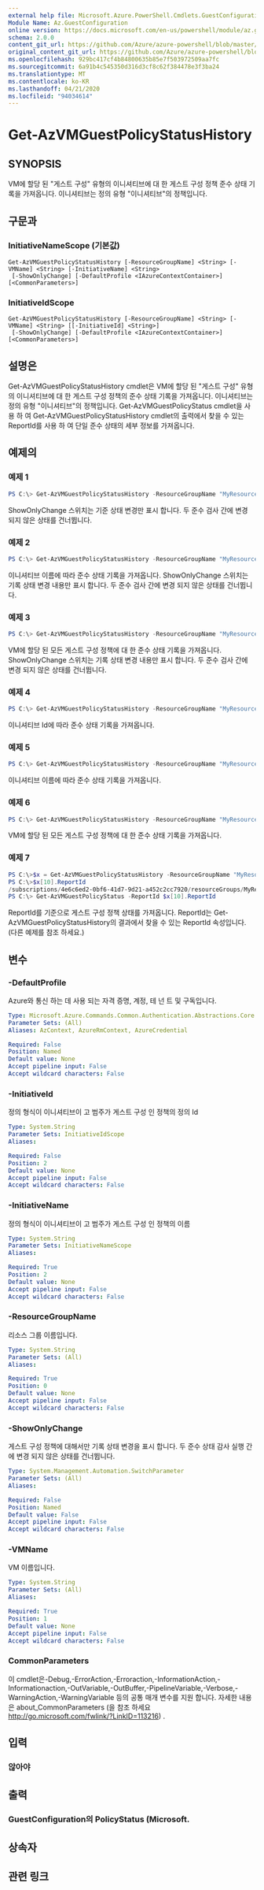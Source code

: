 ```yaml
---
external help file: Microsoft.Azure.PowerShell.Cmdlets.GuestConfiguration.dll-Help.xml
Module Name: Az.GuestConfiguration
online version: https://docs.microsoft.com/en-us/powershell/module/az.guestconfiguration/get-azvmguestpolicystatushistory
schema: 2.0.0
content_git_url: https://github.com/Azure/azure-powershell/blob/master/src/GuestConfiguration/GuestConfiguration/help/Get-AzVMGuestPolicyStatusHistory.md
original_content_git_url: https://github.com/Azure/azure-powershell/blob/master/src/GuestConfiguration/GuestConfiguration/help/Get-AzVMGuestPolicyStatusHistory.md
ms.openlocfilehash: 929bc417cf4b84800635b85e7f503972509aa7fc
ms.sourcegitcommit: 6a91b4c545350d316d3cf8c62f384478e3f3ba24
ms.translationtype: MT
ms.contentlocale: ko-KR
ms.lasthandoff: 04/21/2020
ms.locfileid: "94034614"
---
```

# Get-AzVMGuestPolicyStatusHistory

## SYNOPSIS
VM에 할당 된 "게스트 구성" 유형의 이니셔티브에 대 한 게스트 구성 정책 준수 상태 기록을 가져옵니다.
이니셔티브는 정의 유형 "이니셔티브"의 정책입니다.

## 구문과

### InitiativeNameScope (기본값)
```
Get-AzVMGuestPolicyStatusHistory [-ResourceGroupName] <String> [-VMName] <String> [-InitiativeName] <String>
 [-ShowOnlyChange] [-DefaultProfile <IAzureContextContainer>] [<CommonParameters>]
```

### InitiativeIdScope
```
Get-AzVMGuestPolicyStatusHistory [-ResourceGroupName] <String> [-VMName] <String> [[-InitiativeId] <String>]
 [-ShowOnlyChange] [-DefaultProfile <IAzureContextContainer>] [<CommonParameters>]
```

## 설명은
Get-AzVMGuestPolicyStatusHistory cmdlet은 VM에 할당 된 "게스트 구성" 유형의 이니셔티브에 대 한 게스트 구성 정책의 준수 상태 기록을 가져옵니다.
이니셔티브는 정의 유형 "이니셔티브"의 정책입니다.
Get-AzVMGuestPolicyStatus cmdlet을 사용 하 여 Get-AzVMGuestPolicyStatusHistory cmdlet의 출력에서 찾을 수 있는 ReportId를 사용 하 여 단일 준수 상태의 세부 정보를 가져옵니다.

## 예제의

### 예제 1
```powershell
PS C:\> Get-AzVMGuestPolicyStatusHistory -ResourceGroupName "MyResourceGroupName" -VMName "MyVMName" -InitiativeId "/providers/Microsoft.Authorization/policySetDefinitions/3fa7cbf5-c0a4-4a59-85a5-cca4d996d5af" -ShowOnlyChange
```

ShowOnlyChange 스위치는 기준 상태 변경만 표시 합니다.
두 준수 검사 간에 변경 되지 않은 상태를 건너뜁니다.

### 예제 2
```powershell
PS C:\> Get-AzVMGuestPolicyStatusHistory -ResourceGroupName "MyResourceGroupName" -VMName "MyVMName" -InitiativeName "b5a822e0-ba98-4e54-9278-5d9833aa9b17" -ShowOnlyChange
```

이니셔티브 이름에 따라 준수 상태 기록을 가져옵니다.
ShowOnlyChange 스위치는 기록 상태 변경 내용만 표시 합니다.
두 준수 검사 간에 변경 되지 않은 상태를 건너뜁니다.

### 예제 3
```powershell
PS C:\> Get-AzVMGuestPolicyStatusHistory -ResourceGroupName "MyResourceGroupName" -VMName "MyVMName" -ShowOnlyChange
```

VM에 할당 된 모든 게스트 구성 정책에 대 한 준수 상태 기록을 가져옵니다.
ShowOnlyChange 스위치는 기록 상태 변경 내용만 표시 합니다.
두 준수 검사 간에 변경 되지 않은 상태를 건너뜁니다.

### 예제 4
```powershell
PS C:\> Get-AzVMGuestPolicyStatusHistory -ResourceGroupName "MyResourceGroupName" -VMName "MyVMName" -InitiativeId "/providers/Microsoft.Authorization/policySetDefinitions/3fa7cbf5-c0a4-4a59-85a5-cca4d996d5af"
```

이니셔티브 Id에 따라 준수 상태 기록을 가져옵니다.

### 예제 5
```powershell
PS C:\> Get-AzVMGuestPolicyStatusHistory -ResourceGroupName "MyResourceGroupName" -VMName "MyVMName" -InitiativeName "b5a822e0-ba98-4e54-9278-5d9833aa9b17"
```

이니셔티브 이름에 따라 준수 상태 기록을 가져옵니다.

### 예제 6
```powershell
PS C:\> Get-AzVMGuestPolicyStatusHistory -ResourceGroupName "MyResourceGroupName" -VMName "MyVMName"
```
VM에 할당 된 모든 게스트 구성 정책에 대 한 준수 상태 기록을 가져옵니다.

### 예제 7
```powershell
PS C:\>$x = Get-AzVMGuestPolicyStatusHistory -ResourceGroupName "MyResourceGroupName" -VMName "MyVMName"
PS C:\>$x[10].ReportId
/subscriptions/4e6c6ed2-0bf6-41d7-9d21-a452c2cc7920/resourceGroups/MyResourceGroupName/providers/Microsoft.Compute/virtualMachines/MyVMName/providers/Microsoft.GuestConfiguration/guestConfigurationAssignments/MaximumPasswordAge/reports/c271f845-2c0a-4456-a441-e48fc332d0ac
PS C:\> Get-AzVMGuestPolicyStatus -ReportId $x[10].ReportId
```

ReportId를 기준으로 게스트 구성 정책 상태를 가져옵니다.
ReportId는 Get-AzVMGuestPolicyStatusHistory의 결과에서 찾을 수 있는 ReportId 속성입니다. (다른 예제를 참조 하세요.)

## 변수

### -DefaultProfile
Azure와 통신 하는 데 사용 되는 자격 증명, 계정, 테 넌 트 및 구독입니다.

```yaml
Type: Microsoft.Azure.Commands.Common.Authentication.Abstractions.Core.IAzureContextContainer
Parameter Sets: (All)
Aliases: AzContext, AzureRmContext, AzureCredential

Required: False
Position: Named
Default value: None
Accept pipeline input: False
Accept wildcard characters: False
```

### -InitiativeId
정의 형식이 이니셔티브이 고 범주가 게스트 구성 인 정책의 정의 Id

```yaml
Type: System.String
Parameter Sets: InitiativeIdScope
Aliases:

Required: False
Position: 2
Default value: None
Accept pipeline input: False
Accept wildcard characters: False
```

### -InitiativeName
정의 형식이 이니셔티브이 고 범주가 게스트 구성 인 정책의 이름

```yaml
Type: System.String
Parameter Sets: InitiativeNameScope
Aliases:

Required: True
Position: 2
Default value: None
Accept pipeline input: False
Accept wildcard characters: False
```

### -ResourceGroupName
리소스 그룹 이름입니다.

```yaml
Type: System.String
Parameter Sets: (All)
Aliases:

Required: True
Position: 0
Default value: None
Accept pipeline input: False
Accept wildcard characters: False
```

### -ShowOnlyChange
게스트 구성 정책에 대해서만 기록 상태 변경을 표시 합니다.
두 준수 상태 감사 실행 간에 변경 되지 않은 상태를 건너뜁니다.

```yaml
Type: System.Management.Automation.SwitchParameter
Parameter Sets: (All)
Aliases:

Required: False
Position: Named
Default value: False
Accept pipeline input: False
Accept wildcard characters: False
```

### -VMName
VM 이름입니다.

```yaml
Type: System.String
Parameter Sets: (All)
Aliases:

Required: True
Position: 1
Default value: None
Accept pipeline input: False
Accept wildcard characters: False
```

### CommonParameters
이 cmdlet은-Debug,-ErrorAction,-Erroraction,-InformationAction,-Informationaction,-OutVariable,-OutBuffer,-PipelineVariable,-Verbose,-WarningAction,-WarningVariable 등의 공통 매개 변수를 지원 합니다. 자세한 내용은 about_CommonParameters (을 참조 하세요 http://go.microsoft.com/fwlink/?LinkID=113216) .

## 입력

### 않아야
## 출력

### GuestConfiguration의 PolicyStatus (Microsoft.
## 상속자

## 관련 링크
